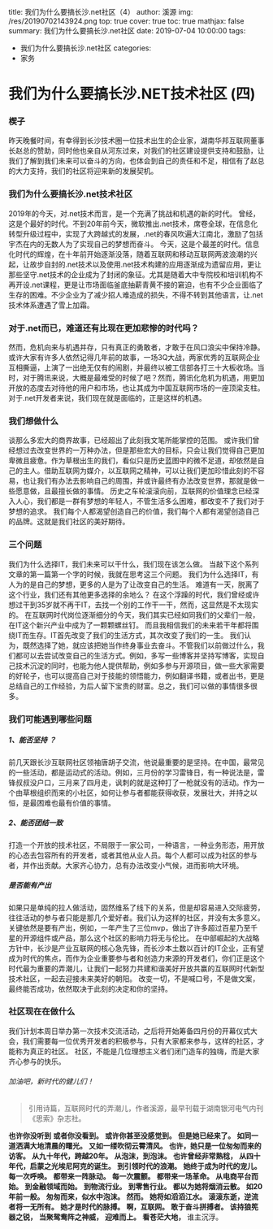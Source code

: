 title: 我们为什么要搞长沙.net社区（4）
author: 溪源
img: /res/20190702143924.png
top: true
cover: true
toc: true
mathjax: false
summary: 我们为什么要搞长沙.net社区
date: 2019-07-04 10:00:00
tags:

- 我们为什么要搞长沙.net社区
  categories:
- 家务

# 我们为什么要搞长沙.NET技术社区 (四)

### 楔子 

昨天晚餐时间，有幸得到长沙技术圈一位技术出生的企业家，湖南华邦互联网董事长赵总的赞助，同时他也亲自从河东过来，对我们的社区建设提供支持和鼓励，让我们了解到我们未来可以奋斗的方向，也体会到自己的责任和不足，相信有了赵总的大力支持，我们的社区将迎来新的发展契机。 

### 我们为什么要搞长沙.net技术社区 

2019年的今天，对.net技术而言，是一个充满了挑战和机遇的新的时代。 
曾经，这是个最好的时代。不到20年前今天，微软推出.net技术，席卷全球，在信息化转型升级过程中，实现了大跨越式的发展，.net的春风吹遍大江南北，激励了包括宇杰在内的无数人为了实现自己的梦想而奋斗。 
今天，这是个最差的时代。信息化时代的辉煌，在十年前开始逐渐没落，随着互联网和移动互联网两波浪潮的兴起，让故步自封的.net技术以及使用.net技术构建的应用逐渐成为遗留应用，更让那些坚守.net技术的企业成为了封闭的象征。尤其是随着大中专院校和培训机构不再开设.net课程，更是让市场面临釜底抽薪青黄不接的窘迫，也有不少企业面临了生存的困难。不少企业为了减少招人难造成的损失，不得不转到其他语言，让.net技术体系遭遇了雪上加霜。 

### 对于.net而已，难道还有比现在更加悲惨的时代吗？ 

然而，危机向来与机遇并存，只有真正的勇敢者，才敢于在风口浪尖中保持冷静。 
或许大家有许多人依然记得几年前的故事，一场3Q大战，两家优秀的互联网企业互相撕逼，上演了一出绝无仅有的闹剧，并最终以被工信部各打三十大板收场。当时，对于腾讯来说，大概是最难受的时候了吧？然而，腾讯化危机为机遇，用更加开放的态度去对待他的用户和市场，也让其成为中国互联网市场的一座顶梁支柱。 
对于.net开发者来说，我们现在就是面临的，正是这样的机遇。 

### 我们想做什么 

谈那么多宏大的商界故事，已经超出了此刻我文笔所能掌控的范围。 
或许我们曾经想过去改变世界的一万种办法，但是那些宏大的目标，只会让我们觉得自己更加卑微且疲惫。作为草根出生的我们，看似只是历史蓝图中的微不足道，却依然是自己的主人。借助互联网为媒介，以互联网之精神，可以让我们更加珍惜此刻的不容易，也让我们有办法去影响自己的周围，并或许最终有办法改变世界，那就是做一些愿意做，且最擅长做的事情。 
历史之车轮滚滚向前，互联网的价值理念已经深入人心，我们都是一群有梦想的年轻人，不管生活多么困难，都改变不了我们对于梦想的追求。 
我们每个人都渴望创造自己的价值，我们每个人都有渴望创造自己的品牌。这就是我们社区的美好期待。

### 三个问题 

我们为什么选择IT，我们未来可以干什么，我们现在该怎么做。 
当敲下这个系列文章的第一篇第一个字的时候，我就在思考这三个问题。 
我们为什么选择IT，有人为的是自己的梦想，更多的人是为了让改变自己的生活。 
难道有一天，脱离了这个行业，我们还有其他更多选择的余地么？ 
在这个浮躁的时代，我们曾经或许想过干到35岁就不再干IT，去找一个别的工作干一干，然而，这显然是不太现实的。 
在互联网时代岗位逐渐细分的今天，我们其实已经如同我们的父辈们一般，在IT这个新兴产业中成为了一颗颗螺丝钉。 
而且我相信我们的未来若干年都将围绕IT而生存。IT首先改变了我们的生活方式，其次改变了我们的一生。 
我们认为，既然选择了她，就应该把她当作终身事业去奋斗。不管我们以前做过什么，我们都可以去尝试改变自己的生活方式。例如，多写一些博客并坚持写博客，实现自己技术沉淀的同时，也能为他人提供帮助，例如多参与开源项目，做一些大家需要的好轮子，也可以提高自己对于技能的领悟能力，例如翻译书籍，或者出书，更是总结自己的工作经验，为后人留下宝贵的财富。总之，我们可以做的事情很多很多。 

### 我们可能遇到哪些问题 

##### 1、能否坚持 ？

前几天跟长沙互联网社区领袖唐胡子交流，他说最重要的是坚持。在中国，最常见的一些活动，都是运动式的活动。例如，三月份的学习雷锋日，有一种说法是，雷锋叔叔没户口，三月来了四月走，讽刺的就是这种打了一枪就没有的活动。作为一个由草根组织而来的小社区，如何让参与者都能获得收获，发展壮大，并持之以恒，是最困难也最有价值的事情。 

##### 2、能否团结一致 

打造一个开放的技术社区，不局限于一家公司，一种语言，一种业务形态，用开放的心态去包容所有的开发者，或者其他从业人员。每个人都可以成为社区的参与者，并作出贡献。大家齐心协力，总有办法改变小气候，进而影响大环境。 

##### 是否能有产出 

如果只是单纯的拉人做活动，固然维系了线下的关系，但是却容易进入交际疲劳，往往活动的参与者只能是那几个爱好者。我们认为这样的社区，并没有太多意义。关键依然是要有产出，例如，一年产生了三位mvp，做出了许多超过百星乃至千星的开源组件或产品，那么这个社区的影响力将无与伦比。 
在中部崛起的大战略方针中，长沙是产业互联网的核心急先锋，而长沙本土数以百计的IT企业，正有望成为时代的焦点，而作为企业重要参与者和创造力来源的开发者们，你们正是这个时代最为重要的弄潮儿，让我们一起努力共建和谐美好开放共赢的互联网时代新型技术社区，一起去迎接未来美好的朝阳。 
改变一切，不是喊口号，不是做文案，最终能否成功，依然取决于此刻的决定和你的坚持。 

### 社区现在在做什么 

我们计划本周日举办第一次技术交流活动，之后将开始筹备四月份的开幕仪式大会，我们需要每一位优秀开发者的积极参与，只有大家都来参与，这样的社区，才能称为真正的社区。 
社区，不能是几位理想主义者们闭门造车的独嗨，而是大家齐心参与的快乐。 

###### 加油吧，新时代的健儿们！ 

> 引用诗篇，互联网时代的弄潮儿，作者溪源，最早刊载于湖南银河电气内刊《思索》杂志社。 
>

**也许你没听到**
**或者你没看到。** 
**或许你甚至没感觉到。** 
**但是她已经来了。** 
**如同一道洒满大地清晨的曙光。** 
**又如一缕吹彻云霄清风。** 
**也许，她只是一位匆匆而来的访客。** 
**从九十年代，跨越20年。** 
**从泡沫，到泡沫。** 
**也许曾经非常熟稔，** 
**从四十年代，启蒙之光埃尼阿克的诞生。** 
**到引领时代的浪潮。** 
**她终于成为时代的宠儿。** 
**每一次呼唤。** 
**都带来一阵脉动。** 
**每一次震颤。** 
**都带来一场革命。** 
**从电商平台而始。** 
**到金融领域而始。** 
**到物流行业。** 
**到零售行业。** 
**都以为她将烟消云散。** 
**如20年前一般。** 
**匆匆而来，似水中泡沫。** 
**然而。** 
**她将如滔滔江水。** 
**滚滚东逝，逆流者将一无所有。** 
**她才是时代的脉搏。** 
**啊，互联网。** 
**敢于奋斗拼搏者。** 
**该持狼筅器之锐，** 
**当聚鸳鸯阵之神威，** 
**迎难而上。** 
**看苍茫大地，** 
谁主沉浮。